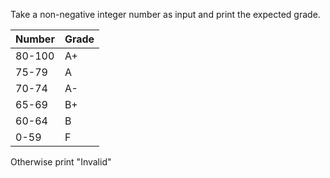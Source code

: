 Take a non-negative integer number as input and print the expected grade.

| Number | Grade |  
| :------ | :---- |
| 80-100 | A+ |
| 75-79 | A |
| 70-74 | A- |
| 65-69 | B+ |
| 60-64 | B |
| 0-59 | F |

Otherwise print "Invalid"

